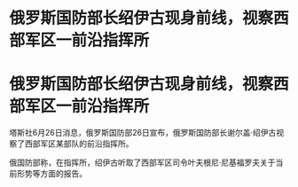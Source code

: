 # 俄罗斯国防部长绍伊古现身前线，视察西部军区一前沿指挥所

# 俄罗斯国防部长绍伊古现身前线，视察西部军区一前沿指挥所

塔斯社6月26日消息，俄罗斯国防部26日宣布，俄罗斯国防部长谢尔盖·绍伊古视察了西部军区某部队的前沿指挥所。

俄国防部称，在指挥所，绍伊古听取了西部军区司令叶夫根尼·尼基福罗夫关于当前形势等方面的报告。


